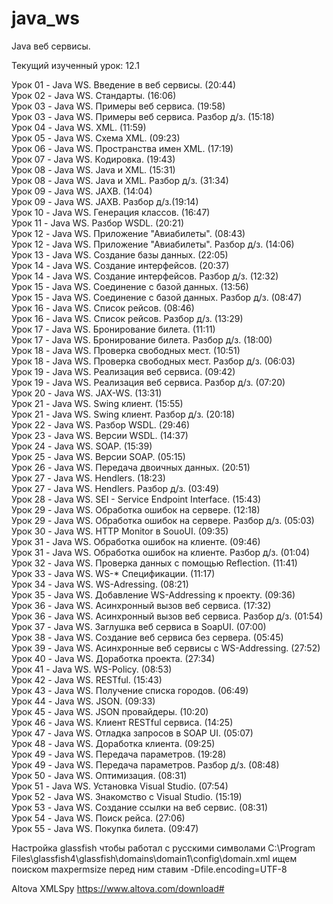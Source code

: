 # java_ws
Java веб сервисы.  <br />

Текущий изученный урок: 12.1 <br />

Урок 01 - Java WS. Введение в веб сервисы. (20:44) <br />
Урок 02 - Java WS. Стандарты. (16:06) <br />
Урок 03 - Java WS. Примеры веб сервиса. (19:58) <br />
Урок 03 - Java WS. Примеры веб сервиса. Разбор д/з. (15:18) <br />
Урок 04 - Java WS. XML. (11:59) <br />
Урок 05 - Java WS. Схема XML. (09:23) <br />
Урок 06 - Java WS. Пространства имен XML. (17:19) <br />
Урок 07 - Java WS. Кодировка. (19:43) <br />
Урок 08 - Java WS. Java и XML. (15:31) <br />
Урок 08 - Java WS. Java и XML. Разбор д/з. (31:34) <br />
Урок 09 - Java WS. JAXB. (14:04) <br />
Урок 09 - Java WS. JAXB. Разбор д/з.(19:14) <br />
Урок 10 - Java WS. Генерация классов. (16:47) <br />
Урок 11 - Java WS. Разбор WSDL. (20:21) <br />
Урок 12 - Java WS. Приложение "Авиабилеты". (08:43) <br />
Урок 12 - Java WS. Приложение "Авиабилеты". Разбор д/з. (14:06) <br />
Урок 13 - Java WS. Создание базы данных. (22:05) <br />
Урок 14 - Java WS. Создание интерфейсов. (20:37) <br />
Урок 14 - Java WS. Создание интерфейсов. Разбор д/з. (12:32) <br />
Урок 15 - Java WS. Соединение с базой данных. (13:56) <br />
Урок 15 - Java WS. Соединение с базой данных. Разбор д/з. (08:47) <br />
Урок 16 - Java WS. Список рейсов. (08:46) <br />
Урок 16 - Java WS. Список рейсов. Разбор д/з. (13:29) <br />
Урок 17 - Java WS. Бронирование билета. (11:11) <br />
Урок 17 - Java WS. Бронирование билета. Разбор д/з. (18:00) <br />
Урок 18 - Java WS. Проверка свободных мест. (10:51) <br />
Урок 18 - Java WS. Проверка свободных мест. Разбор д/з. (06:03) <br />
Урок 19 - Java WS. Реализация веб сервиса. (09:42) <br />
Урок 19 - Java WS. Реализация веб сервиса. Разбор д/з. (07:20) <br />
Урок 20 - Java WS. JAX-WS. (13:31) <br />
Урок 21 - Java WS. Swing клиент. (15:55) <br />
Урок 21 - Java WS. Swing клиент. Разбор д/з. (20:18) <br />
Урок 22 - Java WS. Разбор WSDL. (29:46) <br />
Урок 23 - Java WS. Версии WSDL. (14:37) <br />
Урок 24 - Java WS. SOAP. (15:39) <br />
Урок 25 - Java WS. Версии SOAP. (05:15) <br />
Урок 26 - Java WS. Передача двоичных данных. (20:51) <br />
Урок 27 - Java WS. Hendlers. (18:23) <br />
Урок 27 - Java WS. Hendlers. Разбор д/з. (03:49) <br />
Урок 28 - Java WS. SEI - Service Endpoint Interface. (15:43) <br />
Урок 29 - Java WS. Обработка ошибок на сервере. (12:18) <br />
Урок 29 - Java WS. Обработка ошибок на сервере. Разбор д/з. (05:03) <br />
Урок 30 - Java WS. HTTP Monitor в SouoUI. (09:35) <br />
Урок 31 - Java WS. Обработка ошибок на клиенте. (09:46) <br />
Урок 31 - Java WS. Обработка ошибок на клиенте. Разбор д/з. (01:04) <br />
Урок 32 - Java WS. Проверка данных с помощью Reflection. (11:41) <br />
Урок 33 - Java WS. WS-\* Спецификации. (11:17) <br />
Урок 34 - Java WS. WS-Adressing. (08:21) <br />
Урок 35 - Java WS. Добавление WS-Addressing к проекту. (09:36) <br />
Урок 36 - Java WS. Асинхронный вызов веб сервиса. (17:32) <br />
Урок 36 - Java WS. Асинхронный вызов веб сервиса. Разбор д/з. (01:54) <br />
Урок 37 - Java WS. Заглушка веб сервиса в SoapUI. (07:00) <br />
Урок 38 - Java WS. Создание веб сервиса без сервера. (05:45) <br />
Урок 39 - Java WS. Асинхронные веб сервисы с WS-Addressing. (27:52) <br />
Урок 40 - Java WS. Доработка проекта. (27:34) <br />
Урок 41 - Java WS. WS-Policy. (08:53) <br />
Урок 42 - Java WS. RESTful. (15:43) <br />
Урок 43 - Java WS. Получение списка городов. (06:49) <br />
Урок 44 - Java WS. JSON. (09:33) <br />
Урок 45 - Java WS. JSON провайдеры. (10:20) <br />
Урок 46 - Java WS. Клиент RESTful сервиса. (14:25) <br />
Урок 47 - Java WS. Отладка запросов в SOAP UI. (05:07) <br />
Урок 48 - Java WS. Доработка клиента. (09:25) <br />
Урок 49 - Java WS. Передача параметров. (19:28) <br />
Урок 49 - Java WS. Передача параметров. Разбор д/з. (08:48) <br />
Урок 50 - Java WS. Оптимизация. (08:31) <br />
Урок 51 - Java WS. Установка Visual Studio. (07:54) <br />
Урок 52 - Java WS. Знакомство с Visual Studio. (15:19) <br />
Урок 53 - Java WS. Создание ссылки на веб сервис. (08:31) <br />
Урок 54 - Java WS. Поиск рейса. (27:06) <br />
Урок 55 - Java WS. Покупка билета. (09:47) <br />

Настройка glassfish чтобы работал с русскими символами
C:\Program Files\glassfish4\glassfish\domains\domain1\config\domain.xml
ищем поиском maxpermsize
перед ним ставим
<jvm-options>-Dfile.encoding=UTF-8</jvm-options>

Altova XMLSpy https://www.altova.com/download#